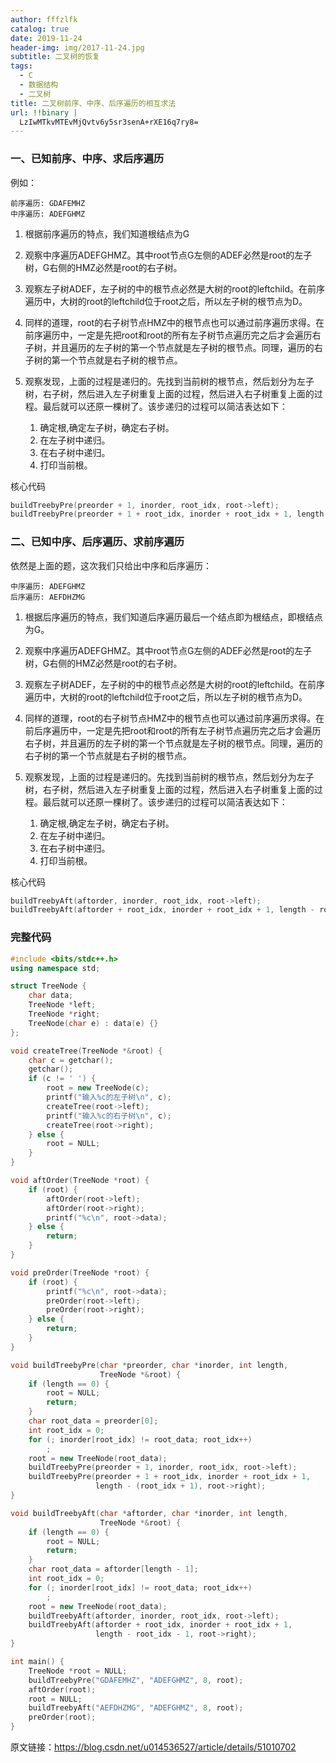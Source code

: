 ```yaml
---
author: fffzlfk
catalog: true
date: 2019-11-24
header-img: img/2017-11-24.jpg
subtitle: 二叉树的恢复
tags:
  - C
  - 数据结构
  - 二叉树
title: 二叉树前序、中序、后序遍历的相互求法
url: !!binary |
  LzIwMTkvMTEvMjQvtv6y5sr3senA+rXE16q7ry8=
---
```



### 一、已知前序、中序、求后序遍历
例如：
```
前序遍历: GDAFEMHZ
中序遍历: ADEFGHMZ
```
1. 根据前序遍历的特点，我们知道根结点为G
2. 观察中序遍历ADEFGHMZ。其中root节点G左侧的ADEF必然是root的左子树，G右侧的HMZ必然是root的右子树。
3. 观察左子树ADEF，左子树的中的根节点必然是大树的root的leftchild。在前序遍历中，大树的root的leftchild位于root之后，所以左子树的根节点为D。
4. 同样的道理，root的右子树节点HMZ中的根节点也可以通过前序遍历求得。在前序遍历中，一定是先把root和root的所有左子树节点遍历完之后才会遍历右子树，并且遍历的左子树的第一个节点就是左子树的根节点。同理，遍历的右子树的第一个节点就是右子树的根节点。
5. 观察发现，上面的过程是递归的。先找到当前树的根节点，然后划分为左子树，右子树，然后进入左子树重复上面的过程，然后进入右子树重复上面的过程。最后就可以还原一棵树了。该步递归的过程可以简洁表达如下：

    1. 确定根,确定左子树，确定右子树。
    2. 在左子树中递归。
    3. 在右子树中递归。
    4. 打印当前根。

核心代码
```cpp
buildTreebyPre(preorder + 1, inorder, root_idx, root->left);
buildTreebyPre(preorder + 1 + root_idx, inorder + root_idx + 1, length - (root_idx + 1), root->right);
```
### 二、已知中序、后序遍历、求前序遍历
依然是上面的题，这次我们只给出中序和后序遍历：
```
中序遍历: ADEFGHMZ
后序遍历: AEFDHZMG
```
1. 根据后序遍历的特点，我们知道后序遍历最后一个结点即为根结点，即根结点为G。

2. 观察中序遍历ADEFGHMZ。其中root节点G左侧的ADEF必然是root的左子树，G右侧的HMZ必然是root的右子树。

3. 观察左子树ADEF，左子树的中的根节点必然是大树的root的leftchild。在前序遍历中，大树的root的leftchild位于root之后，所以左子树的根节点为D。

4. 同样的道理，root的右子树节点HMZ中的根节点也可以通过前序遍历求得。在前后序遍历中，一定是先把root和root的所有左子树节点遍历完之后才会遍历右子树，并且遍历的左子树的第一个节点就是左子树的根节点。同理，遍历的右子树的第一个节点就是右子树的根节点。

5. 观察发现，上面的过程是递归的。先找到当前树的根节点，然后划分为左子树，右子树，然后进入左子树重复上面的过程，然后进入右子树重复上面的过程。最后就可以还原一棵树了。该步递归的过程可以简洁表达如下：

    1. 确定根,确定左子树，确定右子树。
    2. 在左子树中递归。
    3. 在右子树中递归。
    4. 打印当前根。

核心代码
```cpp
buildTreebyAft(aftorder, inorder, root_idx, root->left);
buildTreebyAft(aftorder + root_idx, inorder + root_idx + 1, length - root_idx - 1, root->right);
```

### 完整代码
```cpp
#include <bits/stdc++.h>
using namespace std;

struct TreeNode {
    char data;
    TreeNode *left;
    TreeNode *right;
    TreeNode(char e) : data(e) {}
};

void createTree(TreeNode *&root) {
    char c = getchar();
    getchar();
    if (c != ' ') {
        root = new TreeNode(c);
        printf("输入%c的左子树\n", c);
        createTree(root->left);
        printf("输入%c的右子树\n", c);
        createTree(root->right);
    } else {
        root = NULL;
    }
}

void aftOrder(TreeNode *root) {
    if (root) {
        aftOrder(root->left);
        aftOrder(root->right);
        printf("%c\n", root->data);
    } else {
        return;
    }
}

void preOrder(TreeNode *root) {
    if (root) {
        printf("%c\n", root->data);
        preOrder(root->left);
        preOrder(root->right);
    } else {
        return;
    }
}

void buildTreebyPre(char *preorder, char *inorder, int length,
                    TreeNode *&root) {
    if (length == 0) {
        root = NULL;
        return;
    }
    char root_data = preorder[0];
    int root_idx = 0;
    for (; inorder[root_idx] != root_data; root_idx++)
        ;
    root = new TreeNode(root_data);
    buildTreebyPre(preorder + 1, inorder, root_idx, root->left);
    buildTreebyPre(preorder + 1 + root_idx, inorder + root_idx + 1,
                   length - (root_idx + 1), root->right);
}

void buildTreebyAft(char *aftorder, char *inorder, int length,
                    TreeNode *&root) {
    if (length == 0) {
        root = NULL;
        return;
    }
    char root_data = aftorder[length - 1];
    int root_idx = 0;
    for (; inorder[root_idx] != root_data; root_idx++)
        ;
    root = new TreeNode(root_data);
    buildTreebyAft(aftorder, inorder, root_idx, root->left);
    buildTreebyAft(aftorder + root_idx, inorder + root_idx + 1,
                   length - root_idx - 1, root->right);
}

int main() {
    TreeNode *root = NULL;
    buildTreebyPre("GDAFEMHZ", "ADEFGHMZ", 8, root);
    aftOrder(root);
    root = NULL;
    buildTreebyAft("AEFDHZMG", "ADEFGHMZ", 8, root);
    preOrder(root);
}
```

原文链接：https://blog.csdn.net/u014536527/article/details/51010702